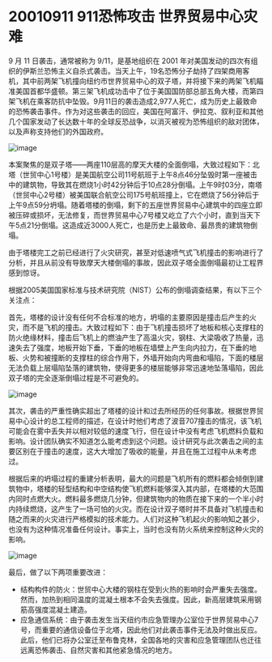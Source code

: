 # 20010911 911恐怖攻击 世界贸易中心灾难

9 月 11 日袭击，通常被称为 9/11，是基地组织在 2001 年对美国发动的四次有组织的伊斯兰恐怖主义自杀式袭击。当天上午，19名恐怖分子劫持了四架商用客机，其中前两架飞机撞向纽约市世界贸易中心的双子塔，并将接下来的两架飞机瞄准美国首都华盛顿。第三架飞机成功击中了位于美国国防部总部五角大楼，而第四架飞机在乘客防抗中坠毁。9月11日的袭击造成2,977人死亡，成为历史上最致命的恐怖袭击事件。作为对这些袭击的回应，美国在阿富汗、伊拉克、叙利亚和其他几个国家发动了长达数十年的全球反恐战争，以消灭被视为恐怖组织的敌对团体，以及声称支持他们的外国政府。

![image](https://github.com/user-attachments/assets/4cf18d76-62f6-4e92-a058-3f1bc4cafc99)


本案聚焦的是双子塔——两座110层高的摩天大楼的全面倒塌，大致过程如下：北塔（世贸中心1号楼）是美国航空公司11号航班于上午8点46分坠毁时第一座被击中的建筑物，导致其在燃烧1小时42分钟后于10点28分倒塌。上午9时03分，南塔（世贸中心2号楼）被美国联合航空公司175号航班撞上，它在燃烧了56分钟后于上午9点59分坍塌。随着塔楼的倒塌，剩下的五座世界贸易中心建筑中的四座立即被压碎或损坏，无法修复，而世界贸易中心7号楼又屹立了六个小时，直到当天下午5点21分倒塌。这造成近3000人死亡，也是历史上最致命、最昂贵的建筑物倒塌。

由于塔楼完工之前已经进行了火灾研究，甚至对低速喷气式飞机撞击的影响进行了分析，并且从前没有导致摩天大楼倒塌的事故，因此双子塔全面倒塌最初让工程界感到惊讶。

根据2005美国国家标准与技术研究院（NIST）公布的倒塌调查结果，有以下三个关注点：

首先，塔楼的设计没有任何不合标准的地方，坍塌的主要原因是撞击后产生的火灾，而不是飞机的撞击。大致过程如下：由于飞机撞击损坏了地板和核心支撑柱的防火绝缘材料，撞击后飞机上的燃油产生了高温火灾，钢柱、大梁吸收了热量，迅速失去了强度，地板开始下垂，下垂的地板在墙壁上产生向内拉力，在下垂的地板、火势和被撞断的支撑柱的综合作用下，外墙开始向内弯曲和塌陷，下面的楼层无法负载上层塌陷坠落的建筑物，使得更多的楼层能够非常迅速地坠落塌陷，因此双子塔的完全逐渐倒塌过程是不可避免的。

![image](https://github.com/user-attachments/assets/e320a81c-ecf9-4986-99cb-eebc82437102)


其次，袭击的严重性确实超出了塔楼的设计和过去所经历的任何事故。根据世界贸易中心设计的总工程师的描述，在设计时他们考虑了波音707撞击的情况，该飞机可能会在雾中丢失并以相对较低的速度飞行，但在设计中没有考虑飞机燃料负载和影响。设计团队确实不知道怎么能考虑到这个问题。设计研究与此次袭击之间的主要区别在于撞击的速度，这大大增加了吸收的能量，并且在施工过程中从未考虑过。

根据后来的坍塌过程的重建分析表明，最大的问题是飞机所有的燃料都会倾倒到建筑物中，塔楼的轻型结构和中空结构使飞机燃料能够深入其内部，在塔楼的大范围内同时点燃大火。燃料最多燃烧几分钟，但建筑物内的物质在接下来的一个半小时内持续燃烧，这产生了一场可怕的火灾。而在设计双子塔时并不具备对飞机撞击和随之而来的火灾进行严格模拟的技术能力。人们对这种飞机起火的影响知之甚少，也没有为这种情况准备任何设计。事实上，当时也没有防火系统来控制这种火灾的影响。

![image](https://github.com/user-attachments/assets/01ab8c28-52c8-4ad1-9897-3d9c2089d58b)


最后，做了以下两项重要改进：
 - 结构构件的防火：世贸中心大楼的钢柱在受到火热的影响时会严重失去强度。然而，加热到相同温度的混凝土根本不会失去强度。因此，新高层建筑采用钢筋高强度混凝土建造。
 - 应急通信系统：由于袭击发生当天纽约市应急管理办公室位于世界贸易中心7号，而重要的通信设备位于北塔，因此他们对此袭击事件无法及时做出反应。此后，他们已将办公室迁至布鲁克林，全国各地的灾害和应急管理团队也迁往远离恐怖袭击、自然灾害和其他紧急情况的地方。


